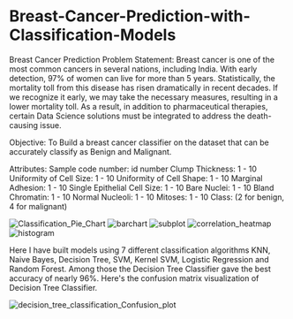 # Breast-Cancer-Prediction-with-Classification-Models
Breast Cancer Prediction
Problem Statement:
Breast cancer is one of the most common cancers in several nations, including India. With early detection, 97% of women can live for more than 5 years. Statistically, the mortality toll from this disease has risen dramatically in recent decades. If we recognize it early, we may take the necessary measures, resulting in a lower mortality toll. As a result, in addition to pharmaceutical therapies, certain Data Science solutions must be integrated to address the death-causing issue.

Objective:
To Build a breast cancer classifier on the dataset that can be accurately classify as Benign and Malignant.

Attributes:
Sample code number: id number
Clump Thickness: 1 - 10
Uniformity of Cell Size: 1 - 10
Uniformity of Cell Shape: 1 - 10
Marginal Adhesion: 1 - 10
Single Epithelial Cell Size: 1 - 10
Bare Nuclei: 1 - 10
Bland Chromatin: 1 - 10
Normal Nucleoli: 1 - 10
Mitoses: 1 - 10
Class: (2 for benign, 4 for malignant)


![Classification_Pie_Chart](https://user-images.githubusercontent.com/62327880/201203225-a6338c69-e9cb-40f2-ab4f-aa7b2ad0f222.png)
![barchart](https://user-images.githubusercontent.com/62327880/201203609-4dba626c-57d5-46ba-a830-081bd6c9b37d.png)
![subplot](https://user-images.githubusercontent.com/62327880/201203655-6a4d2174-a6b5-42e8-beb1-78378830a792.png)
![correlation_heatmap](https://user-images.githubusercontent.com/62327880/201203696-b5a5cd7e-cbd3-4472-8eae-6f2c3f876fbd.png)
![histogram](https://user-images.githubusercontent.com/62327880/201203726-23a41a67-3302-4f61-baac-43d60a16bc4b.png)

Here I have built models using 7 different classification algorithms KNN, Naive Bayes, Decision Tree, SVM, Kernel SVM, Logistic Regression and Random Forest. Among those the Decision Tree Classifier gave the best accuracy of nearly 96%. Here's the confusion matrix visualization of Decision Tree Classifier.


![decision_tree_classification_Confusion_plot](https://user-images.githubusercontent.com/62327880/201204491-5fd1f7d1-68e2-4423-98bb-43247a4c41b7.png)
